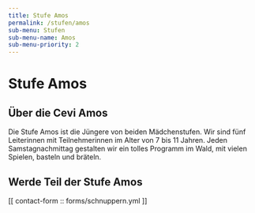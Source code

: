 ```yaml
---
title: Stufe Amos
permalink: /stufen/amos
sub-menu: Stufen
sub-menu-name: Amos
sub-menu-priority: 2
---
```


# Stufe Amos

## Über die Cevi Amos

Die Stufe Amos ist die Jüngere von beiden Mädchenstufen. Wir sind fünf Leiterinnen mit
Teilnehmerinnen im Alter von 7 bis 11 Jahren. Jeden Samstagnachmittag gestalten wir ein tolles
Programm im Wald, mit vielen Spielen, basteln und bräteln.

## Werde Teil der Stufe Amos

[[ contact-form :: forms/schnuppern.yml ]]